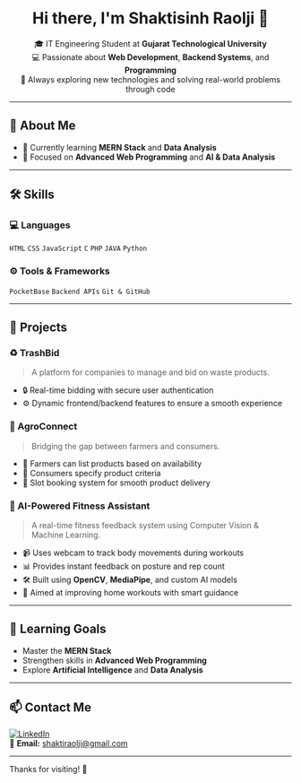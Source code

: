 <h1 align="center">Hi there, I'm Shaktisinh Raolji 👋</h1>

<p align="center">
  🎓 IT Engineering Student at <strong>Gujarat Technological University</strong> <br>
  💻 Passionate about <strong>Web Development</strong>, <strong>Backend Systems</strong>, and <strong>Programming</strong> <br>
  🚀 Always exploring new technologies and solving real-world problems through code
</p>

---

## 🌟 About Me

- 🌱 Currently learning **MERN Stack** and **Data Analysis**
- 🧠 Focused on **Advanced Web Programming** and **AI & Data Analysis**

---

## 🛠️ Skills

### 💻 Languages
`HTML` `CSS` `JavaScript` `C` `PHP` `JAVA` `Python`

### ⚙️ Tools & Frameworks
`PocketBase` `Backend APIs` `Git & GitHub`

---

## 🚀 Projects

### ♻️ TrashBid
> A platform for companies to manage and bid on waste products.  
- 🔒 Real-time bidding with secure user authentication  
- ⚙️ Dynamic frontend/backend features to ensure a smooth experience  

### 🌾 AgroConnect
> Bridging the gap between farmers and consumers.  
- 🧺 Farmers can list products based on availability  
- 🛒 Consumers specify product criteria  
- 📅 Slot booking system for smooth product delivery  

### 🧠 AI-Powered Fitness Assistant
> A real-time fitness feedback system using Computer Vision & Machine Learning.  
- 📹 Uses webcam to track body movements during workouts  
- 📊 Provides instant feedback on posture and rep count  
- 🛠️ Built using **OpenCV**, **MediaPipe**, and custom AI models  
- 🎯 Aimed at improving home workouts with smart guidance

---

## 🎯 Learning Goals
- Master the **MERN Stack**
- Strengthen skills in **Advanced Web Programming**
- Explore **Artificial Intelligence** and **Data Analysis**

---

## 📫 Contact Me

[![LinkedIn](https://img.shields.io/badge/LinkedIn-Connect-blue?style=for-the-badge&logo=linkedin)](https://www.linkedin.com/in/shaktisinh-raolji/)  
📧 **Email:** shaktiraolji@gmail.com

---

Thanks for visiting! 🚀
